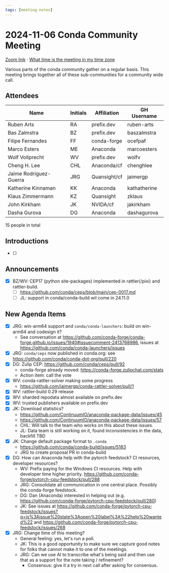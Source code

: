 ```yaml
---
tags: [meeting-notes]
---
```

# 2024-11-06 Conda Community Meeting

[Zoom link](https://zoom.us/j/9138593505?pwd=SWh3dE1IK05LV01Qa0FJZ1ZpMzJLZz09) · [What time is the meeting in my time zone](https://dateful.com/convert/utc?t=5pm)

Various parts of the conda community gather on a regular basis. This meeting brings together all of these sub-communities for a community wide call.

## Attendees

| Name                   | Initials | Affiliation  | GH Username      |
| ---------------------- | -------- | ------------ | ---------------- |
| Ruben Arts             | RA       | prefix.dev   | ruben-arts       |
| Bas Zalmstra           | BZ       | prefix.dev   | baszalmstra      |
| Filipe Fernandes       | FF       | conda-forge  | ocefpaf          |
| Marco Esters           | ME       | Anaconda     | marcoesters      |
| Wolf Vollprecht        | WV       | prefix.dev   | wolfv            |
| Cheng H. Lee           | CHL      | Anaconda/cf  | chenghlee        |
| Jaime Rodríguez-Guerra | JRG      | Quansight/cf | jaimergp         |
| Katherine Kinnaman     | KK       | Anaconda     | kathatherine     |
| Klaus Zimmermann       | KZ       | Quansight    | zklaus           |
| John Kirkham           | JK       | NVIDA/cf     | jakirkham        |
| Dasha Gurova           | DG       | Anaconda     | dashagurova      |

15 people in total

## Introductions

- [ ]

## Announcements

- [X] BZ/WV: CEP17 (python site-packages) implemented in rattler(/pixi) and rattler-build.
    - [ ] https://github.com/conda/ceps/blob/main/cep-0017.md
    - [ ] JL: support in conda/conda-build wil come in 24.11.0

## New Agenda Items

- [X] JRG: win-arm64 support and `conda/conda-launchers`: build on win-arm64 and codesign it?
    - See conversation at https://github.com/conda-forge/conda-forge.github.io/issues/1940#issuecomment-2413768986, issues at https://github.com/conda/conda-launchers/issues
- [X] JRG: `conda/ceps` now published in conda.org: see https://github.com/conda/conda-dot-org/pull/220
- [X] DG: Zulip CEP: https://github.com/conda/ceps/pull/92
    - conda-forge already moved: https://conda-forge.zulipchat.com/stats
    - Action item: call the vote
- [X] WV: conda-rattler-solver making some progress
    - https://github.com/jaimergp/conda-rattler-solver/pull/1
- [X] WV: rattler-build 0.29 release
- [X] WV: sharded repodata almost available on prefix.dev
- [X] WV: trusted publishers available on prefix.dev
- [X] JK: Download statistics?
    - https://github.com/ContinuumIO/anaconda-package-data/issues/45
    - https://github.com/ContinuumIO/anaconda-package-data/issues/57
    - CHL: Will talk to the team who works on this about these issues.
    - JL: Data team is still working on it, found inconsistencies in the data, backfill TBD
- [X] JK: Change default package format to `.conda`
    - https://github.com/conda/conda-build/issues/5183
    - JRG to create proposal PR in conda-build
- [X] DG: How can Anaconda help with the pytorch feedstock? CI resources, developer resources?
    - WV: Prefix paying for the Windows CI resources. Help with developer time higher priority. https://github.com/conda-forge/pytorch-cpu-feedstock/pull/288
    - JRG: Consolidate all communication in one central place. Possibly the conda-forge feedstock.
    - DG: Dan (Anaconda) interested in helping out (e.g. https://github.com/conda-forge/pytorch-cpu-feedstock/pull/280)
    - JK: See issues at https://github.com/conda-forge/pytorch-cpu-feedstock/issues?q=is%3Aissue%20state%3Aopen%20label%3A%22help%20wanted%22 and https://github.com/conda-forge/pytorch-cpu-feedstock/issues/268
- [X] JRG: Change time of this meeting?
    - General feeling: yes, let's run a poll.
    - JK: This is a good opportunity to make sure we capture good notes for folks that cannot make it to one of the meetings.
    - JRG: Can we use AI to transcribe what's being said and then use that as a support for the note taking / refinement?
        - Consensus: give it a try in next call after asking for consensus.
